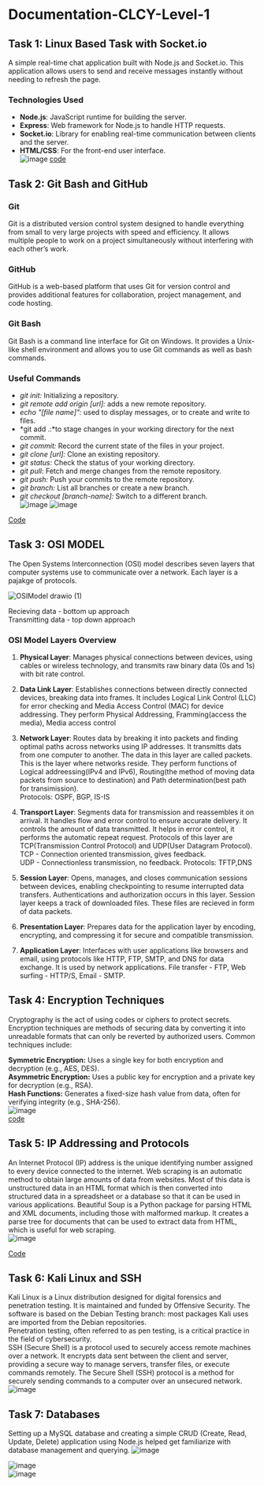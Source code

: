 # Documentation-CLCY-Level-1

## Task 1: Linux Based Task with Socket.io
A simple real-time chat application built with Node.js and Socket.io. 
This application allows users to send and receive messages instantly without needing to refresh the page.
### Technologies Used

- **Node.js**: JavaScript runtime for building the server.  
- **Express**: Web framework for Node.js to handle HTTP requests.  
- **Socket.io**: Library for enabling real-time communication between clients and the server.  
- **HTML/CSS**: For the front-end user interface.  
![image](https://github.com/user-attachments/assets/71d7d7b7-7f44-48ed-8292-1f43c5357e56)
[code](https://github.com/vvvvvvss/socket)

## Task 2: Git Bash and GitHub
### Git
Git is a distributed version control system designed to handle everything from small to very large projects with speed and efficiency. 
It allows multiple people to work on a project simultaneously without interfering with each other’s work.
### GitHub
GitHub is a web-based platform that uses Git for version control and provides additional features for collaboration, project management, and code hosting.
### Git Bash
Git Bash is a command line interface for Git on Windows. It provides a Unix-like shell environment and allows you to use Git commands as well as bash commands.
### Useful Commands
- *git init:* Initializing a repository.
- *git remote add origin [url]:* adds a new remote repository.
- *echo "[file name]":* used to display messages, or to create and write to files.
- *git add .:*to stage changes in your working directory for the next commit.
- *git commit:* Record the current state of the files in your project.
- *git clone [url]:* Clone an existing repository.
- *git status:* Check the status of your working directory.
- *git pull:* Fetch and merge changes from the remote repository.
- *git push:* Push your commits to the remote repository.
- *git branch:* List all branches or create a new branch.
- *git checkout [branch-name]:* Switch to a different branch.  
![image](https://github.com/user-attachments/assets/bf5a9abd-3275-45fa-9f0c-23db6eea2ecb)
![image](https://github.com/user-attachments/assets/bc9105f7-a82f-4dfa-b2cc-3823224d3a69)  

[Code](https://github.com/vvvvvvss/gitbash-and-github/blob/main/README.md)

## Task 3: OSI MODEL
The Open Systems Interconnection (OSI) model describes seven layers that computer systems use to communicate over a network. Each layer is a pajakge of protocols.    

![OSIModel drawio (1)](https://github.com/user-attachments/assets/7808d1d1-292d-45f1-a3c6-c5857ed6d86e)

Recieving data - bottom up approach   
Transmitting data - top down approach
### OSI Model Layers Overview

1. **Physical Layer**: Manages physical connections between devices, using cables or wireless technology, and transmits raw binary data (0s and 1s) with bit rate control. 

2. **Data Link Layer**: Establishes connections between directly connected devices, breaking data into frames. It includes Logical Link Control (LLC) for error checking and Media Access Control (MAC) for device addressing. They perform Physical Addressing, Framming(access the media), Media access control  

3. **Network Layer**: Routes data by breaking it into packets and finding optimal paths across networks using IP addresses. It transmitts dats from one computer to another. The data in this layer are called packets. This is the layer where networks reside. They perform functions of Logical addreessing(IPv4 and IPv6), Routing(the method of moving data packets from source to destination) and Path determination(best path for transimission).  
Protocols: OSPF, BGP, IS-IS  

4. **Transport Layer**: Segments data for transmission and reassembles it on arrival. It handles flow and error control to ensure accurate delivery. It controls the amount of data transmitted. It helps in error control, it performs the automatic repeat request. Protocols of this layer are TCP(Transmission Control Protocol) and UDP(User Datagram Protocol).     
TCP - Connection oriented transmission, gives feedback.     
UDP - Connectionless transmission, no feedback. Protocols: TFTP,DNS


5. **Session Layer**: Opens, manages, and closes communication sessions between devices, enabling checkpointing to resume interrupted data transfers. Authentications and authorization occurs in this layer. Session layer keeps a track of downloaded files. These files are recieved in form of data packets.

6. **Presentation Layer**: Prepares data for the application layer by encoding, encrypting, and compressing it for secure and compatible transmission.

7. **Application Layer**: Interfaces with user applications like browsers and email, using protocols like HTTP, FTP, SMTP, and DNS for data exchange. It is used by network applications. File transfer - FTP, Web surfing - HTTP/S, Email - SMTP.




## Task 4: Encryption Techniques
Cryptography is the act of using codes or ciphers to protect secrets. 
Encryption techniques are methods of securing data by converting it into unreadable formats that can only be reverted by authorized users. Common techniques include:  

**Symmetric Encryption:** Uses a single key for both encryption and decryption (e.g., AES, DES).  
**Asymmetric Encryption:** Uses a public key for encryption and a private key for decryption (e.g., RSA).  
**Hash Functions:** Generates a fixed-size hash value from data, often for verifying integrity (e.g., SHA-256).  
![image](https://github.com/user-attachments/assets/6bf7d4d4-c189-4507-8ffd-97c1b0651883)    
[code](https://github.com/vvvvvvss/EncryptionTechniques/tree/main)


## Task 5: IP Addressing and Protocols
An Internet Protocol (IP) address is the unique identifying number assigned to every device connected to the internet.
Web scraping is an automatic method to obtain large amounts of data from websites. 
Most of this data is unstructured data in an HTML format which is then converted into structured data in a spreadsheet or a database so that it can be used in various applications. 
Beautiful Soup is a Python package for parsing HTML and XML documents, including those with malformed markup.
It creates a parse tree for documents that can be used to extract data from HTML, which is useful for web scraping.  
![image](https://github.com/user-attachments/assets/5619669c-4843-49f5-be29-c08c3b0e4b3a)  

[Code](https://github.com/vvvvvvss/WebScraping)

## Task 6: Kali Linux and SSH
Kali Linux is a Linux distribution designed for digital forensics and penetration testing. 
It is maintained and funded by Offensive Security. 
The software is based on the Debian Testing branch: most packages Kali uses are imported from the Debian repositories.   
Penetration testing, often referred to as pen testing, is a critical practice in the field of cybersecurity.  
SSH (Secure Shell) is a protocol used to securely access remote machines over a network. 
It encrypts data sent between the client and server, providing a secure way to manage servers, transfer files, or execute commands remotely. 
The Secure Shell (SSH) protocol is a method for securely sending commands to a computer over an unsecured network.  
![image](https://github.com/user-attachments/assets/7d504eb9-2ad2-494f-a7e9-5d53dadbfda9)

## Task 7: Databases
Setting up a MySQL database and creating a simple CRUD (Create, Read, Update, Delete) application using Node.js helped get familiarize with database management and querying.
![image](https://github.com/user-attachments/assets/3bfb148f-480e-4b77-a6cb-994d3f181516)
  
![image](https://github.com/user-attachments/assets/f8ed5f8e-6779-406b-ad6c-3b6b7116a75f)  
![image](https://github.com/user-attachments/assets/7ea97da1-201f-4441-a9ea-f9f8673a65a8)  


